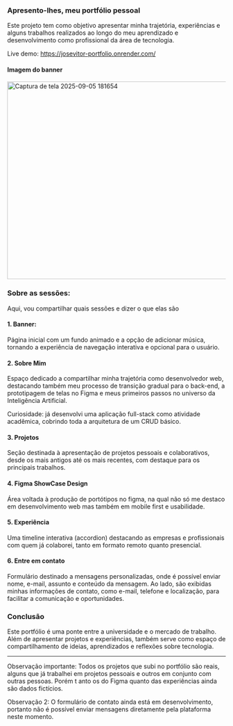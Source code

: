 ### Apresento-lhes, meu portfólio pessoal

Este projeto tem como objetivo apresentar minha trajetória, experiências e alguns trabalhos realizados ao longo do meu aprendizado e desenvolvimento como profissional da área de tecnologia.

Live demo: https://josevitor-portfolio.onrender.com/

#### Imagem do banner
<img width="956" height="455" alt="Captura de tela 2025-09-05 181654" src="https://github.com/user-attachments/assets/132f1e3f-f4c6-4e44-b802-b464b38071c1" />


### Sobre as sessões:

Aqui, vou compartilhar quais sessões e dizer o que elas são

#### 1. Banner:
Página inicial com um fundo animado e a opção de adicionar música, tornando a experiência de navegação interativa e opcional para o usuário.

#### 2. Sobre Mim
Espaço dedicado a compartilhar minha trajetória como desenvolvedor web, destacando também meu processo de transição gradual para o back-end, a prototipagem de telas no Figma e meus primeiros passos no universo da Inteligência Artificial.

Curiosidade: já desenvolvi uma aplicação full-stack como atividade acadêmica, cobrindo toda a arquitetura de um CRUD básico.

#### 3. Projetos
Seção destinada à apresentação de projetos pessoais e colaborativos, desde os mais antigos até os mais recentes, com destaque para os principais trabalhos.

#### 4. Figma ShowCase Design
Área voltada à produção de portótipos no figma, na qual não só me destaco em desenvolvimento web mas também em mobile first e usabilidade.

#### 5. Experiência
Uma timeline interativa (accordion) destacando as empresas e profissionais com quem já colaborei, tanto em formato remoto quanto presencial.

#### 6. Entre em contato
Formulário destinado a mensagens personalizadas, onde é possível enviar nome, e-mail, assunto e conteúdo da mensagem. Ao lado, são exibidas minhas informações de contato, como e-mail, telefone e localização, para facilitar a comunicação e oportunidades.

### Conclusão
Este portfólio é uma ponte entre a universidade e o mercado de trabalho. Além de apresentar projetos e experiências, também serve como espaço de compartilhamento de ideias, aprendizados e reflexões sobre tecnologia.

---

Observação importante: Todos os projetos que subi no portfólio são reais, alguns que já trabalhei em projetos pessoais e outros em conjunto com outras pessoas. Porém t anto os do Figma quanto das experiências ainda são dados fictícios.

Observação 2: O formulário de contato ainda está em desenvolvimento, portanto não é possível enviar mensagens diretamente pela plataforma neste momento.
